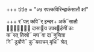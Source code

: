 +++
title = "०७ रपत्कविरिन्द्रार्कसातौ क्षां"

+++
र᳓पत् कवि᳓र् इन्दर+ अर्क᳓सातौ  
क्षां᳐᳓ दासा᳓य उपब᳓र्हणीं कः  
क᳓रत् तिस्रो᳓ मघ᳓वा दा᳓नुचित्रा  
नि᳓ दुर्योणे᳓ कु᳓यवाचम् मृधि᳓ श्रेत्